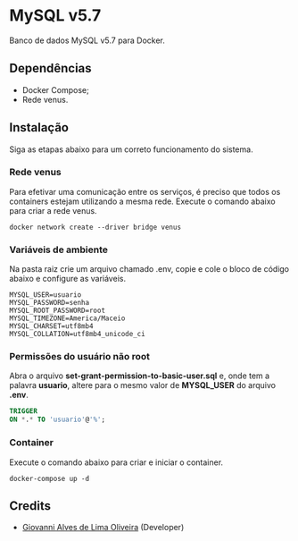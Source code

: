 # MySQL v5.7

Banco de dados MySQL v5.7 para Docker.

## Dependências

* Docker Compose;
* Rede venus.

## Instalação

Siga as etapas abaixo para um correto funcionamento do sistema.

### Rede venus

Para efetivar uma comunicação entre os serviços, é preciso que todos os containers estejam utilizando a mesma rede.
Execute o comando abaixo para criar a rede venus.

```docker
docker network create --driver bridge venus
```

### Variáveis de ambiente

Na pasta raiz crie um arquivo chamado .env, copie e cole o bloco de código abaixo e configure as variáveis.

```dotenv
MYSQL_USER=usuario
MYSQL_PASSWORD=senha
MYSQL_ROOT_PASSWORD=root
MYSQL_TIMEZONE=America/Maceio
MYSQL_CHARSET=utf8mb4
MYSQL_COLLATION=utf8mb4_unicode_ci
```

### Permissões do usuário não root

Abra o arquivo **set-grant-permission-to-basic-user.sql** e, onde tem a palavra **usuario**, altere para o mesmo valor
de **MYSQL_USER** do arquivo **.env**.

```sql
TRIGGER
ON *.* TO 'usuario'@'%';
```

### Container

Execute o comando abaixo para criar e iniciar o container.

```docker
docker-compose up -d
```

## Credits

* [Giovanni Alves de Lima Oliveira](https://github.com/giovannialo) (Developer)
